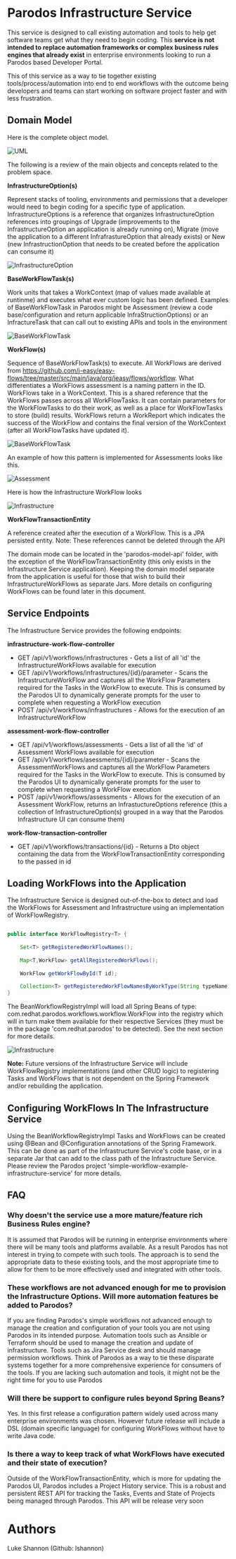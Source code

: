 # Parodos Infrastructure Service

This service is designed to call existing automation and tools to help get software teams get what they need to begin coding. This __service is not intended to replace automation frameworks or complex business rules engines that already exist__ in enterprise environments looking to run a Parodos based Developer Portal.

This of this service as a way to tie together existing tools/process/automation into end to end workflows with the outcome being developers and teams can start working on software project faster and with less frustration.

## Domain Model

Here is the complete object model.

![UML](readme-images/uml.png)

The following is a review of the main objects and concepts related to the problem space.

**InfrastructureOption(s)**

Represent stacks of tooling, environments and permissions that a developer would need to begin coding for a specific type of application. InfrastructureOptions is a reference that organizes InfrastructureOption references into groupings of Upgrade (improvements to the InfrastructureOption an application is already running on), Migrate (move the application to a different InfrafrastureOption that already exists) or New (new InfrastructionOption that needs to be created before the application can consume it)

![InfrastructureOption](readme-images/1.png)

**BaseWorkFlowTask(s)**

Work units that takes a WorkContext (map of values made available at runtinme) and executes what ever custom logic has been defined. Examples of BaseWorkFlowTask in Parodos might be Assessment (review a code base/configuration and return applicable InfraStructionOptions) or an InfractureTask that can call out to existing APIs and tools in the environment

![BaseWorkFlowTask](readme-images/2.png)

**WorkFlow(s)**

Sequence of BaseWorkFlowTask(s) to execute. All WorkFlows are derived from https://github.com/j-easy/easy-flows/tree/master/src/main/java/org/jeasy/flows/workflow. What differentiates a WorkFlows assessment is a naming pattern in the ID. WorkFlows take in a WorkContext. This is a shared reference that the WorkFlows passes across all WorkFlowTasks. It can contain parameters for the WorkFlowTasks to do their work, as well as a place for WorkFlowTasks to store (build) results. WorkFlows return a WorkReport which indicates the success of the WorkFlow and contains the final version of the WorkContext (after all WorkFlowTasks have updated it).

![BaseWorkFlowTask](readme-images/3.png)

An example of how this pattern is implemented for Assessments looks like this.

![Assessment](readme-images/4.png)

Here is how the Infrastructure WorkFlow looks

![Infrastructure](readme-images/5.png)


**WorkFlowTransactionEntity**

A reference created after the execution of a WorkFlow. This is a JPA persisted entity. Note: These references cannot be deleted through the API

The domain mode can be located in the 'parodos-model-api' folder, with the exception of the WorkFlowTransactionEntity (this only exists in the Infrastructure Service application). Keeping the domain model separate from the application is useful for those that wish to build their InfrastructureWorkFlows as separate Jars. More details on configuring WorkFlows can be found later in this document.

## Service Endpoints

The Infrastructure Service provides the following endpoints:

**infrastructure-work-flow-controller**
- GET /api/v1/workflows/infrastructures - Gets a list of all 'id' the InfrastructureWorkFlows available for execution
- GET /api/v1/workflows/infrastructures/{id}/parameter - Scans the InfrastructureWorkFlow and captures all the WorkFlow Parameters required for the Tasks in the WorkFlow to execute. This is consumed by the Parodos UI to dynamically generate prompts for the user to complete when requesting a WorkFlow execution
- POST /api/v1/workflows/infrastructures - Allows for the execution of an InfrastructureWorkFlow

**assessment-work-flow-controller**
- GET /api/v1/workflows/assessments - Gets a list of all the 'id' of Assessment WorkFlows available for execution
- GET /api/v1/workflows/asessments/{id}/parameter - Scans the AssessmentWorkFlows and captures all the WorkFlow Parameters required for the Tasks in the WorkFlow to execute. This is consumed by the Parodos UI to dynamically generate prompts for the user to complete when requesting a WorkFlow execution
- POST /api/v1/workflows/assessments - Allows for the execution of an Assessment WorkFlow, returns an InfrastuctureOptions reference (this a collection of InfrastructureOption(s) grouped in a way that the Parodos Infrastructure UI can consume them)

**work-flow-transaction-controller**
- GET /api/v1/workflows/transactions/{id} - Returns a Dto object containing the data from the WorkFlowTransactionEntity corresponding to the passed in id

## Loading WorkFlows into the Application

The Infrastructure Service is designed out-of-the-box to detect and load the WorkFlows for Assessment and Infrastructure using an implementation of WorkFlowRegistry.

```java

public interface WorkFlowRegistry<T> {
	
    Set<T> getRegisteredWorkFlowNames();
    
    Map<T,WorkFlow> getAllRegisteredWorkFlows();
    
    WorkFlow getWorkFlowById(T id);
    
    Collection<T> getRegisteredWorkFlowNamesByWorkType(String typeName);
}

```

The BeanWorkflowRegistryImpl will load all Spring Beans of type: com.redhat.parodos.workflows.workflow.WorkFlow into the registry which will in turn make them available for their respective Services (they must be in the package 'com.redhat.parodos' to be detected). See the next section for more details.

![Infrastructure](readme-images/6.png)

**Note:** Future versions of the Infrastructure Service will include WorkFlowRegistry implementations (and other CRUD logic) to registering Tasks and WorkFlows that is not dependent on the Spring Framework and/or rebuilding the application.


## Configuring WorkFlows In The Infrastructure Service

Using the BeanWorkflowRegistryImpl Tasks and WorkFlows can be created using @Bean and @Configuration annotations of the Spring Framework. This can be done as part of the Infrastructure Service's code base, or in a separate Jar that can add to the class path of the Infrastructure Service. Please review the Parodos project 'simple-workflow-example-infrastructure-service' for more details.

## FAQ

### Why doesn't the service use a more mature/feature rich Business Rules engine?

It is assumed that Parodos will be running in enterprise environments where there will be many tools and platforms available. As a result Parodos has not interest in trying to compete with such tools. The approach is to send the appropriate data to these existing tools, and the most appropriate time to allow for them to be more effectively used and integrated with other tools.

### These workflows are not advanced enough for me to provision the Infrastructure Options. Will more automation features be added to Parodos?

If you are finding Parodos's simple workflows not advanced enough to manage the creation and configuration of your tools you are not using Parodos in its intended purpose. Automation tools such as Ansible or Terraform should be used to manage the creation and update of infrastructure. Tools such as Jira Service desk and should manage permission workflows. Think of Parodos as a way to tie these disparate systems together for a more comprehensive experience for consumers of the tools. If you are lacking such automation and tools, it might not be the right time for you to use Parodos

### Will there be support to configure rules beyond Spring Beans?

Yes. In this first release a configuration pattern widely used across many enterprise environments was chosen. However future release will include a DSL (domain specific language) for configuring WorkFlows without have to write Java code.

### Is there a way to keep track of what WorkFlows have executed and their state of execution?

Outside of the WorkFlowTransactionEntity, which is more for updating the Parodos UI, Parodos includes a Project History service. This is a robust and persistent REST API for tracking the Tasks, Events and State of Projects being managed through Parodos. This API will be release very soon


# Authors

Luke Shannon (Github: lshannon)




